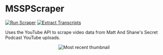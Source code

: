 # MSSPScraper
[![Run Scraper](https://github.com/daltonturner/MSSPScraper/actions/workflows/main.yml/badge.svg)](https://github.com/daltonturner/MSSPScraper/actions/workflows/main.yml) [![Extract Transcripts](https://github.com/daltonturner/MSSPScraper/actions/workflows/extract_transcripts.yml/badge.svg)](https://github.com/daltonturner/MSSPScraper/actions/workflows/extract_transcripts.yml)

Uses the YouTube API to scrape video data from Matt And Shane's Secret Podcast YouTube uploads.

<p align="center"><img src="https://i.ytimg.com/vi/h9PF-oIH358/maxresdefault.jpg" alt="Most recent thumbnail" max-width="500px" max-height="500px"></p>
